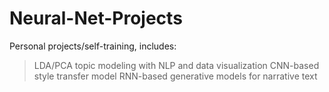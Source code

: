 # Neural-Net-Projects
Personal projects/self-training, includes:

>LDA/PCA topic modeling with NLP and data visualization
>CNN-based style transfer model
>RNN-based generative models for narrative text

